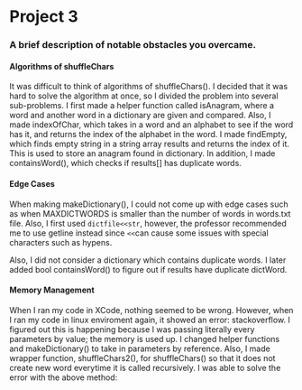 # Project 3 

### <strong> A brief description of notable obstacles you overcame. </strong>

#### <strong> Algorithms of shuffleChars</strong>
It was difficult to think of algorithms of shuffleChars(). I decided that it was hard to solve the algorithm at once, so I divided the problem into several sub-problems. I first made a helper function called isAnagram, where a word and another word in a dictionary are given and compared. Also, I made indexOfChar, which takes in a word and an alphabet to see if the word has it, and returns the index of the alphabet in the word. I made findEmpty, which finds empty string in a string array results and returns the index of it. This is used to store an anagram found in dictionary. In addition, I made containsWord(), which checks if results[] has duplicate words. 

#### <strong> Edge Cases</strong>
When making makeDictionary(), I could not come up with edge cases such as when MAXDICTWORDS is smaller than the number of words in words.txt file. Also, I first used `dictfile<<str`, however, the professor recommended me to use getline instead since `<<`can cause some issues with special characters such as hypens. 

Also, I did not consider a dictionary which contains duplicate words. I later added bool containsWord() to figure out if results have duplicate dictWord.  

#### <strong> Memory Management</strong>

When I ran my code in XCode, nothing seemed to be wrong. However, when I ran my code in linux enviroment again, it showed an error: stackoverflow. 
I figured out this is happening because I was passing literally every parameters by value; the memory is used up. I changed helper functions and makeDictionary() to take in parameters by reference. Also, I made wrapper function, shuffleChars2(), for shuffleChars() so that it does not create new word everytime it is called recursively. 
I was able to solve the error with the above method:
